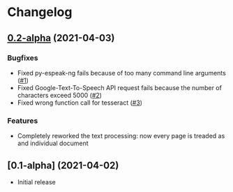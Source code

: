 # Changelog

## [0.2-alpha](https://www.github.com/googleapis/python-texttospeech/compare/v0.1-alpha...v0.2-alpha) (2021-04-03)

### Bugfixes

* Fixed py-espeak-ng fails because of too many command line arguments ([#1](https://github.com/rmainer/pdf2mp3/issues/1))
* Fixed Google-Text-To-Speech API request fails because the number of characters exceed 5000 ([#2](https://github.com/rmainer/pdf2mp3/issues/2))
* Fixed wrong function call for tesseract ([#3](https://github.com/rmainer/pdf2mp3/issues/3))

### Features

* Completely reworked the text processing: now every page is treaded as and individual document

## [0.1-alpha] (2021-04-02)

* Initial release
